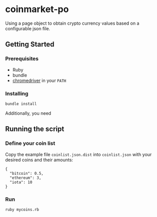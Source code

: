 # coinmarket-po
Using a page object to obtain crypto currency values based on a configurable json file.

## Getting Started

### Prerequisites

- Ruby
- bundle
- [chromedriver](http://chromedriver.storage.googleapis.com/index.html) in your `PATH`

### Installing

```
bundle install
```

Additionally, you need

## Running the script

### Define your coin list

Copy the example file `coinlist.json.dist` into `coinlist.json` with your desired coins and their amounts:

```
{
  "bitcoin": 0.5,
  "ethereum": 3,
  "iota": 10
}
```

### Run

```
ruby mycoins.rb
```
